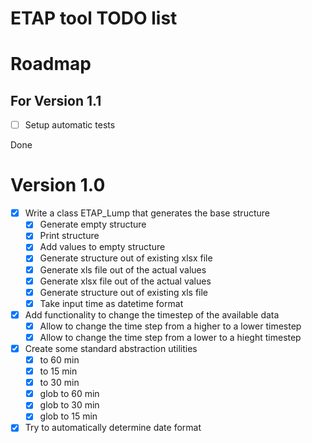 # ETAP tool TODO list

# Roadmap
## For Version 1.1
-[ ] Setup automatic tests

Done
# Version 1.0
-[x] Write a class ETAP_Lump that generates the base structure
    -[x] Generate empty structure 
    -[x] Print structure
    -[x] Add values to empty structure
    -[x] Generate structure out of existing xlsx file
    -[x] Generate xls file out of the actual values
    -[x] Generate xlsx file out of the actual values
    -[x] Generate structure out of existing xls file
    -[x] Take input time as datetime format
-[x] Add functionality to change the timestep of the available data
    -[x] Allow to change the time step from a higher to a lower timestep
    -[x] Allow to change the time step from a lower to a hieght timestep
-[x] Create some standard abstraction utilities
    -[x] to 60 min
    -[x] to 15 min
    -[x] to 30 min
    -[x] glob to 60 min
    -[x] glob to 30 min
    -[x] glob to 15 min
-[x] Try to automatically determine date format
